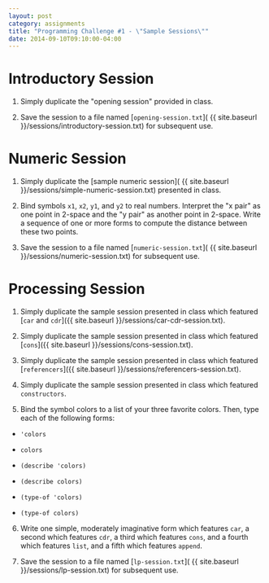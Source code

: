 ```yaml
---
layout: post
category: assignments
title: "Programming Challenge #1 - \"Sample Sessions\""
date: 2014-09-10T09:10:00-04:00
---
```


# Introductory Session

1) Simply duplicate the "opening session" provided in class.

2) Save the session to a file named
[`opening-session.txt`](
  {{ site.baseurl }}/sessions/introductory-session.txt) for subsequent use.

# Numeric Session

1) Simply duplicate the
[sample numeric session](
  {{ site.baseurl }}/sessions/simple-numeric-session.txt) presented in class.

2) Bind symbols `x1`, `x2`, `y1`, and `y2` to real numbers. Interpret the
"x pair" as one point in 2-space and the "y pair" as another point in 2-space.
Write a sequence of one or more forms to compute the distance between these two
points.

3) Save the session to a file named
[`numeric-session.txt`](
  {{ site.baseurl }}/sessions/numeric-session.txt) for subsequent use.

# Processing Session

1) Simply duplicate the sample session presented in class which featured
[`car` and `cdr`]({{ site.baseurl }}/sessions/car-cdr-session.txt).

2) Simply duplicate the sample session presented in class which featured
[`cons`]({{ site.baseurl }}/sessions/cons-session.txt).

3) Simply duplicate the sample session presented in class which featured
[`referencers`]({{ site.baseurl }}/sessions/referencers-session.txt).

4) Simply duplicate the sample session presented in class which featured
`constructors`.

5) Bind the symbol colors to a list of your three favorite colors. Then, type
each of the following forms:

  - `'colors`

  - `colors`

  - `(describe 'colors)`

  - `(describe colors)`

  - `(type-of 'colors)`

  - `(type-of colors)`

6) Write one simple, moderately imaginative form which features `car`, a second
which features `cdr`, a third which features `cons`, and a fourth which features
`list`, and a fifth which features `append`.

7) Save the session to a file named
[`lp-session.txt`](
  {{ site.baseurl }}/sessions/lp-session.txt) for subsequent use.